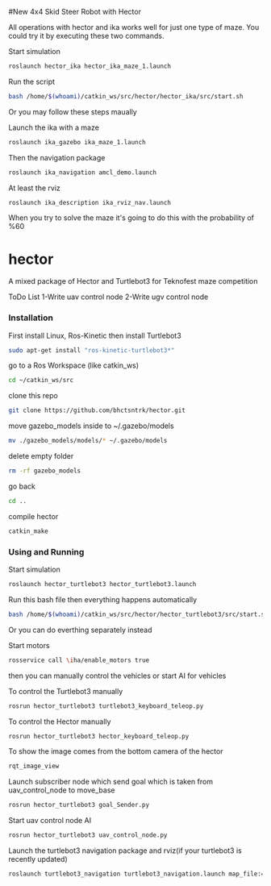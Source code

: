 #New 4x4 Skid Steer Robot with Hector

All operations with hector and ika works well for just one type of maze.
You could try it by executing these two commands.

Start simulation

```bash
roslaunch hector_ika hector_ika_maze_1.launch
``` 
Run the script

```bash
bash /home/$(whoami)/catkin_ws/src/hector/hector_ika/src/start.sh
``` 
Or you may follow these steps maually

Launch the ika with a maze
```bash
roslaunch ika_gazebo ika_maze_1.launch 
``` 
Then the navigation package
```bash
roslaunch ika_navigation amcl_demo.launch
``` 
At least the rviz
```bash
roslaunch ika_description ika_rviz_nav.launch
``` 
When you try to solve the maze it's going to do this with the probability of %60
# hector
A mixed package of Hector and Turtlebot3 for Teknofest maze competition

ToDo List
1-Write uav control node
2-Write ugv control node

### Installation
First install Linux, Ros-Kinetic then install Turtlebot3
```bash
sudo apt-get install "ros-kinetic-turtlebot3*"
```
go to a Ros Workspace (like catkin_ws)
```bash
cd ~/catkin_ws/src
```
clone this repo
```bash
git clone https://github.com/bhctsntrk/hector.git
```
move gazebo_models inside to ~/.gazebo/models
```bash
mv ./gazebo_models/models/* ~/.gazebo/models
```
delete empty folder
```bash
rm -rf gazebo_models
```
go back
```bash
cd ..
```
compile hector
```bash
catkin_make
```
### Using and Running
Start simulation
```bash
roslaunch hector_turtlebot3 hector_turtlebot3.launch
```
Run this bash file then everything happens automatically
```bash
bash /home/$(whoami)/catkin_ws/src/hector/hector_turtlebot3/src/start.sh
```
Or you can do everthing separately instead

Start motors
```bash
rosservice call \iha/enable_motors true
```
then you can manually control the vehicles or start AI for vehicles

To control the Turtlebot3 manually
```bash
rosrun hector_turtlebot3 turtlebot3_keyboard_teleop.py
```
To control the Hector manually
```bash
rosrun hector_turtlebot3 hector_keyboard_teleop.py
```
To show the image comes from the bottom camera of the hector
```bash
rqt_image_view
```
Launch subscriber node which send goal which is taken from uav_control_node to move_base
```bash
rosrun hector_turtlebot3 goal_Sender.py
```
Start uav control node AI
```bash
rosrun hector_turtlebot3 uav_control_node.py
```
Launch the turtlebot3 navigation package and rviz(if your turtlebot3 is recently updated)
```bash
roslaunch turtlebot3_navigation turtlebot3_navigation.launch map_file:=/home/$(whoami)/catkin_ws/src/hector/hector_turtlebot3/maps/map.yaml
```



